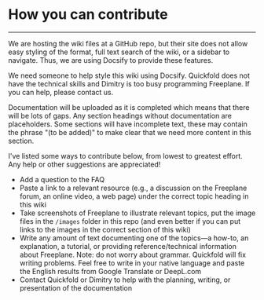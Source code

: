 # How you can contribute

-----

We are hosting the wiki files at a GitHub repo, but their site does not allow easy styling of the format, full text search of the wiki, or a sidebar to navigate.
Thus, we are using Docsify to provide these features.

We need someone to help style this wiki using Docsify.
Quickfold does not have the technical skills and Dimitry is too busy programming Freeplane.
If you can help, please contact us.

Documentation will be uploaded as it is completed which means that there will be lots of gaps.
Any section headings without documentation are placeholders.
Some sections will have incomplete text, these may contain the phrase "(to be added)" to make clear that we need more content in this section.

I've listed some ways to contribute below, from lowest to greatest effort.
Any help or other suggestions are appreciated!

* Add a question to the FAQ
* Paste a link to a relevant resource (e.g., a discussion on the Freeplane forum, an online video, a web page) under the correct topic heading in this wiki
* Take screenshots of Freeplane to illustrate relevant topics, put the image files in the `/images` folder in this repo (and even better if you can put links to the images in the correct section of this wiki)
* Write any amount of text documenting one of the topics—a how-to, an explanation, a tutorial, or providing reference/technical information about Freeplane.
  Note: do not worry about grammar.
  Quickfold will fix writing problems.
  Feel free to write in your native language and paste the English results from Google Translate or DeepL.com
* Contact Quickfold or Dimitry to help with the planning, writing, or presentation of the documentation

